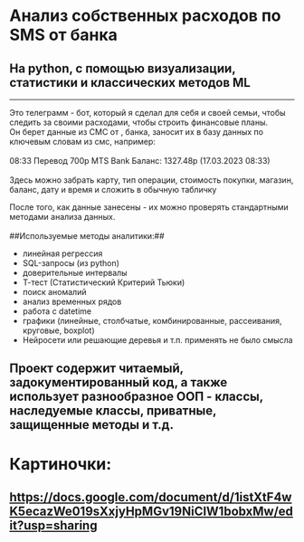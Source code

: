 # Анализ собственных расходов по SMS от банка #
## На python, с помощью визуализации, статистики и классических методов ML ##
------------------------------------------------------------------------

Это телеграмм - бот, который я сделал для себя и своей семьи, чтобы следить за своими расходами, чтобы строить финансовые планы. <br/> 
Он берет данные из СМС от , банка, заносит их в базу данных по ключевым словам из смс, например: <br/><br/>
08:33 Перевод 700р MTS Bank Баланс: 1327.48р (17.03.2023 08:33) <br/> <br/>
Здесь можно забрать карту, тип операции, стоимость покупки, магазин, баланс,  дату и время и сложить в обычную табличку

После того, как данные занесены - их можно проверять стандартными методами анализа данных.<br/><br/>
##Используемые методы аналитики:##  
- линейная регрессия 
- SQL-запросы (из python)
- доверительные интервалы
- Т-тест (Статистический Критерий Тьюки)
- поиск аномалий
- анализ временных рядов
- работа с datetime
- графики (линейные, столбчатые, комбинированные, рассеивания, круговые, boxplot)
- Нейросети или решающие деревья и т.п. применять не было смысла

## Проект содержит читаемый, задокументированный код, а также использует разнообразное ООП - классы, наследуемые классы, приватные, защищенные методы и т.д. ##

# Картиночки: #
## https://docs.google.com/document/d/1istXtF4wK5ecazWe019sXxjyHpMGv19NiCIW1bobxMw/edit?usp=sharing ##


